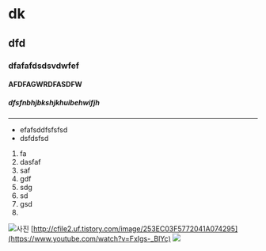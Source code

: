 # dk
## dfd
### dfafafdsdsvdwfef
#### AFDFAGWRDFASDFW
##### dfsfnbhjbkshjkhuibehwifjh
-----
* efafsddfsfsfsd
* dsfdsfsd
1. fa
2. dasfaf
3. saf
4. gdf
5. sdg
6. sd
7. gsd
8. 
![사진](http://cfile2.uf.tistory.com/image/253EC03F5772041A074295)
[http://cfile2.uf.tistory.com/image/253EC03F5772041A074295](https://www.youtube.com/watch?v=FxIgs-_BlYc)
<a href="https://www.youtube.com/watch?v=FxIgs-_BlYc"><img src="http://cfile2.uf.tistory.com/image/253EC03F5772041A074295"></a>
